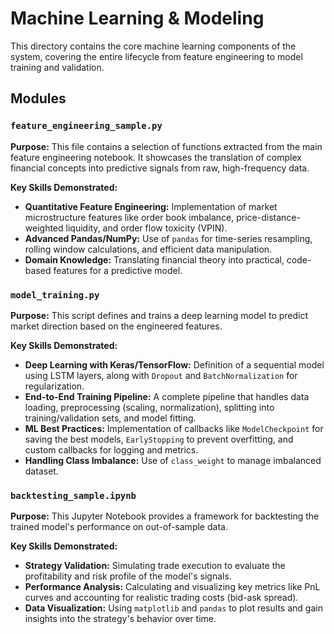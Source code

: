 # Machine Learning & Modeling

This directory contains the core machine learning components of the system, covering the entire lifecycle from feature engineering to model training and validation.

## Modules

### `feature_engineering_sample.py`

**Purpose:** This file contains a selection of functions extracted from the main feature engineering notebook. It showcases the translation of complex financial concepts into predictive signals from raw, high-frequency data.

**Key Skills Demonstrated:**
*   **Quantitative Feature Engineering:** Implementation of market microstructure features like order book imbalance, price-distance-weighted liquidity, and order flow toxicity (VPIN).
*   **Advanced Pandas/NumPy:** Use of `pandas` for time-series resampling, rolling window calculations, and efficient data manipulation.
*   **Domain Knowledge:** Translating financial theory into practical, code-based features for a predictive model.

### `model_training.py`

**Purpose:** This script defines and trains a deep learning model to predict market direction based on the engineered features.

**Key Skills Demonstrated:**
*   **Deep Learning with Keras/TensorFlow:** Definition of a sequential model using LSTM layers, along with `Dropout` and `BatchNormalization` for regularization.
*   **End-to-End Training Pipeline:** A complete pipeline that handles data loading, preprocessing (scaling, normalization), splitting into training/validation sets, and model fitting.
*   **ML Best Practices:** Implementation of callbacks like `ModelCheckpoint` for saving the best models, `EarlyStopping` to prevent overfitting, and custom callbacks for logging and metrics.
*   **Handling Class Imbalance:** Use of `class_weight` to manage imbalanced dataset.

### `backtesting_sample.ipynb`

**Purpose:** This Jupyter Notebook provides a framework for backtesting the trained model's performance on out-of-sample data.

**Key Skills Demonstrated:**
*   **Strategy Validation:** Simulating trade execution to evaluate the profitability and risk profile of the model's signals.
*   **Performance Analysis:** Calculating and visualizing key metrics like PnL curves and accounting for realistic trading costs (bid-ask spread).
*   **Data Visualization:** Using `matplotlib` and `pandas` to plot results and gain insights into the strategy's behavior over time.
